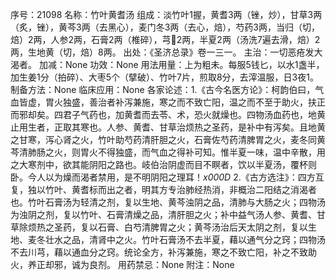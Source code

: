 序号：21098
名称：竹叶黄耆汤
组成：淡竹叶1握，黄耆3两（锉，炒），甘草3两（炙，锉），黄芩3两（去黑心），麦门冬3两（去心，焙），芍药3两，当归（切，焙）2两，人参2两，石膏2两（椎碎），芎2两，半夏2两（汤洗7遍去滑，焙）2两，生地黄（切，焙）8两。
出处：《圣济总录》卷一三一。
主治：一切恶疮发大渴者。
加减：None
功效：None
用法用量：上为粗未。每服5钱匕，以水1盏半，加生姜1分（拍碎）、大枣5个（擘破）、竹叶7片，煎取8分，去滓温服，日3夜1。
制备方法：None
临床应用：None
各家论述：1.《古今名医方论》：柯韵伯曰，气血皆虚，胃火独盛，善治者补泻兼施，寒之而不致亡阳，温之而不至于助火，扶正而邪却矣。四君子气药也，加黄耆而去苓、术，恐火就燥也。四物汤血药也，地黄止用生者，正取其寒也。人参、黄耆、甘草治烦热之圣药，是补中有泻矣。且地黄之甘寒，泻心肾之火，竹叶助芍药清肝胆之火，石膏佐芍药清脾胃之火，麦冬同黄芩清肺肠之火，则胃火不得独盛，而气血之得补可知。惟半夏一味，温中辛散，用之大寒剂中，欲其能阴阳之路也。岐伯治阴虚而目不瞑者，饮以半夏汤，覆杯则卧。今人以为燥而渴者禁用，是不明阴阳之理耳！_x000D_
2.《古方选注》：四方互复，独以竹叶、黄耆标而出之者，明其方专治肺经热消，非概治二阳结之消渴者也。竹叶石膏汤为轻清之剂，复以生地、黄芩浊阴之品，清肺与大肠之火；四物汤为浊阴之剂，复以竹叶、石膏清燥之品，清肝胆之火；补中益气汤人参、黄耆、甘草除烦热之圣药，复以石膏、白芍清脾胃之火；黄芩汤治后天太阴之剂，复以生地、麦冬壮水之品，清肾中之火。竹叶石膏汤不去半夏，藉以通气分之窍；四物汤不去川芎，藉以通血分之窍。统论全方，补泻兼施，寒之不致亡阳，补之不致助火，养正却邪，诚为良剂。
用药禁忌：None
附注：None
